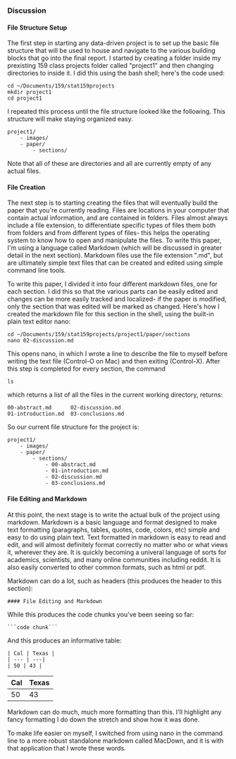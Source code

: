 ### Discussion
#### File Structure Setup

The first step in starting any data-driven project is to set up the basic file structure that will be used to house and navigate to the various building blocks that go into the final report.  I started by creating a folder inside my prexisting 159 class projects folder called "project1" and then changing directories to inside it.  I did this using the bash shell; here's the code used:

``` 
cd ~/Documents/159/stat159projects
mkdir project1
cd project1
```

I repeated this process until the file structure looked like the following.  This structure will make staying organized easy. 

```
project1/
	- images/
	- paper/
		- sections/
```

Note that all of these are directories and all are currently empty of any actual files.  
	
#### File Creation

The next step is to starting creating the files that will eventually build the paper that you're currently reading.  Files are locations in your computer that contain actual information, and are contained in folders. Files almost always include a file extension, to differentiate specific types of files them both from folders and from different types of files- this helps the operating system to know how to open and manipulate the files. To write this paper, I'm using a language called Markdown (which will be discussed in greater detail in the next section). Markdown files use the file extension ".md", but are ultimately simple text files that can be created and edited using simple command line tools.

To write this paper, I divided it into four different markdown files, one for each section.  I did this so that the various parts can be easily edited and changes can be more easily tracked and localized- if the paper is modified, only the section that was edited will be marked as changed.  Here's how I created the markdown file for this section in the shell, using the built-in plain text editor nano:

```
cd ~/Documents/159/stat159projects/project1/paper/sections
nano 02-discussion.md
```

This opens nano, in which I wrote a line to describe the file to myself before writing the text file (Control-O on Mac) and then exiting (Control-X). After this step is completed for every section, the command

```
ls
```
which returns a list of all the files in the current working directory, returns:

```
00-abstract.md		02-discussion.md
01-introduction.md	03-conclusions.md
```

So our current file structure for the project is:

``` 
project1/
	- images/
	- paper/
		- sections/
			- 00-abstract.md
         	- 01-introduction.md
         	- 02-discussion.md
         	- 03-conclusions.md
```

#### File Editing and Markdown

At this point, the next stage is to write the actual bulk of the project using markdown.  Markdown is a basic language and format designed to make text formatting (paragraphs, tables, quotes, code, colors, etc) simple and easy to do using plain text.  Text formatted in markdown is easy to read and edit, and will almost definitely format correctly no matter who or what views it, wherever they are. It is quickly becoming a univeral language of sorts for academics, scientists, and many online communities including reddit.  It is also easily converted to other common formats, such as html or pdf.

Markdown can do a lot, such as headers (this produces the header to this section):

```
#### File Editing and Markdown
```

While this produces the code chunks you've been seeing so far:

```
```code chunk```
```

And this produces an informative table:

```
| Cal | Texas |
| --- | ---|
| 50 | 43 |
```
| Cal | Texas |
| --- | ---|
| 50 | 43 |

Markdown can do much, much more formatting than this.  I'll highlight any fancy formatting I do down the stretch and show how it was done.

To make life easier on myself, I switched from using nano in the command line to a more robust standalone markdown called MacDown, and it is with that application that I wrote these words.




